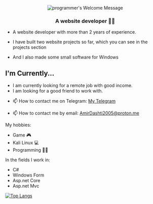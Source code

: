 <p align="center">
		<img alt="programmer's Welcome Message"
			 src="https://readme-typing-svg.herokuapp.com?size=30&background=45E5FF00&center=true&vCenter=true&lines=%F0%9F%91%8B%F0%9F%8F%BC+Hi+I'm+Amir">
</p>


<h3 align="center">A website developer 👨‍💻</h3>


<ul>
<li><p>A website developer with more than 2 years of experience.</p></li>
<li><p>I have built two website projects so far, which you can see in the projects section</p></li>
<li><p>And I also made some small software for Windows</p></li>
</ul>


## I'm Currently...
* I am currently looking for a remote job with good income.
* I am looking for a good friend to work with.


<ul>
<li><p>📫 How to contact me on Telegram: <a href="https://t.me/Thers_no_such_thing_as_security">My Telegram</a></strong></p></li>
<li><p>📫 How to contact me by email: <a href="">AmirDashti2005@proton.me</a></strong></p></li>
</ul>


My hobbies:
* Game 🎮
* Kali Linux 💻
* Programming 👨‍💻

In the fields I work in: 
* C#
* Windows Form
* Asp.net Core
* Asp.net Mvc



[![Top Langs](https://github-readme-stats.vercel.app/api/top-langs/?username=AmirHoseinDashti&langs_count=8)](https://github.com/AmirHoseinDashti/)
